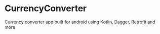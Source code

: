 # CurrencyConverter
 Currency converter app built for android using Kotlin, Dagger, Retrofit and more

